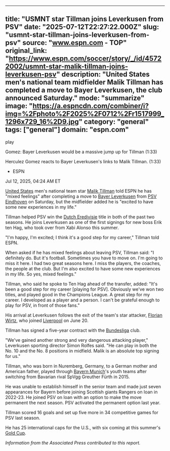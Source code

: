 ---
   title: "USMNT star Tillman joins Leverkusen from PSV"
   date: "2025-07-12T22:27:22.000Z"
   slug: "usmnt-star-tillman-joins-leverkusen-from-psv"
   source: "www.espn.com - TOP"
   original_link: "https://www.espn.com/soccer/story/_/id/45722002/usmnt-star-malik-tillman-joins-leverkusen-psv"
   description: "United States men's national team midfielder Malik Tillman has completed a move to Bayer Leverkusen, the club announced Saturday."
   mode: "summarize"
   image: "https://a.espncdn.com/combiner/i?img=%2Fphoto%2F2025%2F0712%2Fr1517999_1296x729_16%2D9.jpg"
   category: "general"
   tags: ["general"]
   domain: "espn.com"
  ---
  <div id="readability-page-1" class="page"><div data-video="watch,640,360,45573385" data-cerebro-id="685a5a5d9c6bbb6be1f8aa2c" data-title="Gomez: Bayer Leverkusen would be a massive jump up for Tillman" data-source="espn"><div><picture><source srcset="https://a.espncdn.com/combiner/i?img=%2Fmedia%2Fmotion%2F2025%2F0624%2Fdm_250624_COM_SOC_Analysis_Gomez_Bayer_Leverkusen_would_be_a_massive_jump_for_Tillman_20250624_GLOBAL%2Fdm_250624_COM_SOC_Analysis_Gomez_Bayer_Leverkusen_would_be_a_massive_jump_for_Tillman_20250624_GLOBAL.jpg&amp;w=943&amp;h=530&amp;cquality=80&amp;format=jpg" media="(min-width: 376px)"><source srcset="https://a.espncdn.com/combiner/i?img=%2Fmedia%2Fmotion%2F2025%2F0624%2Fdm_250624_COM_SOC_Analysis_Gomez_Bayer_Leverkusen_would_be_a_massive_jump_for_Tillman_20250624_GLOBAL%2Fdm_250624_COM_SOC_Analysis_Gomez_Bayer_Leverkusen_would_be_a_massive_jump_for_Tillman_20250624_GLOBAL.jpg&amp;w=375&amp;cquality=80, https://a.espncdn.com/combiner/i?img=%2Fmedia%2Fmotion%2F2025%2F0624%2Fdm_250624_COM_SOC_Analysis_Gomez_Bayer_Leverkusen_would_be_a_massive_jump_for_Tillman_20250624_GLOBAL%2Fdm_250624_COM_SOC_Analysis_Gomez_Bayer_Leverkusen_would_be_a_massive_jump_for_Tillman_20250624_GLOBAL.jpg&amp;w=750&amp;cquality=40&amp;format=jpg 2x" media="(max-width: 375px)"></picture><p><span data-id="45573385">play</span></p></div><figcaption><div><p><span>Gomez: Bayer Leverkusen would be a massive jump up for Tillman (1:33)</span></p><p>Herculez Gomez reacts to Bayer Leverkusen's links to Malik Tillman. (1:33)</p></div></figcaption></div><div><div><ul><li><p>ESPN</p></li></ul><p><span>Jul 12, 2025, 04:24 AM ET</span></p></div><p><a data-clubhouse-guid="e6b65d49-258c-b730-b7db-df75c6b1f714" href="https://www.espn.com/soccer/team?id=660">United States</a> men's national team star <a data-player-guid="fae326e6-8649-3a52-b980-b6ae39ea88e3" href="http://espn.com/soccer/player/_/id/301416/malik-tillman">Malik Tillman</a> told ESPN he has "mixed feelings" after completing a move to <a data-clubhouse-guid="483ec574-cb09-6d8f-e308-302d5d695d70" href="https://www.espn.com/soccer/team?id=131">Bayer Leverkusen</a> from <a href="https://www.espn.co.uk/football/club/_/id/148/psv-eindhoven" target="_blank">PSV Eindhoven</a> on Saturday, but the midfielder added he is "excited to have some new experiences in my life."</p><p>Tillman helped PSV win the <a data-league-guid="e8c15234-75dd-3155-bea5-3a1d9edcfd27" href="https://www.espn.com/soccer/league/_/name/NED.1">Dutch Eredivisie</a> title in both of the past two seasons. He joins Leverkusen as one of the first signings for new boss Erik ten Hag, who took over from Xabi Alonso this summer.</p><p>"I'm happy, I'm excited; I think it's a good step for my career," Tillman told ESPN.</p><p>When asked if he has mixed feelings about leaving PSV, Tillman said: "I definitely do. But it's football. Sometimes you have to move on. I'm going to miss it here. I had two great seasons here. I miss the players, the coaches, the people at the club. But I'm also excited to have some new experiences in my life. So yes, mixed feelings."</p><p>Tillman, who said he spoke to Ten Hag ahead of the transfer, added: "It's been a good step for my career [playing for PSV]. Obviously we've won two titles, and played good in the Champions League. A great step for my career. I developed as a player and a person. I can't be grateful enough to play for PSV, in front of those fans."</p><p>His arrival at Leverkusen follows the exit of the team's star attacker, <a data-player-guid="6fb5c533-f861-37b8-8315-0d57da82124f" href="http://espn.com/soccer/player/_/id/303748/florian-wirtz">Florian Wirtz</a>, who joined <a data-clubhouse-guid="a47fbcec-c948-cf4c-9e41-3dfa37588c9c" href="https://www.espn.com/soccer/team?id=364">Liverpool</a> on June 20.</p><p>Tillman has signed a five-year contract with the <a data-league-guid="30244926-00c4-3f69-8946-f8421c97ff71" href="https://www.espn.com/soccer/league/_/name/GER.1">Bundesliga</a> club.</p><p>"We've gained another strong and very dangerous attacking player," Leverkusen sporting director Simon Rolfes said. "He can play in both the No. 10 and the No. 8 positions in midfield. Malik is an absolute top signing for us."</p><p>Tillman, who was born in Nuremberg, Germany, to a German mother and American father, played through <a data-clubhouse-guid="25b5e432-d3d2-939f-f73b-6e531a6fbd91" href="https://www.espn.com/soccer/team?id=132">Bayern Munich</a>'s youth teams after switching from Bavarian rival SpVgg Greuther Fürth in 2015.</p><p>He was unable to establish himself in the senior team and made just seven appearances for Bayern before joining Scottish giants Rangers on loan in 2022-23. He joined PSV on loan with an option to make the move permanent the next season. PSV activated the permanent option last year.</p><p>Tillman scored 16 goals and set up five more in 34 competitive games for PSV last season.</p><p>He has 25 international caps for the U.S., with six coming at this summer's <a data-league-guid="64cf0d9a-e3a9-33b1-a6ad-64639a8bb51d" href="https://www.espn.com/soccer/league/_/name/CONCACAF.GOLD">Gold Cup</a>.</p><p><em>Information from the Associated Press contributed to this report.</em></p>
</div></div>